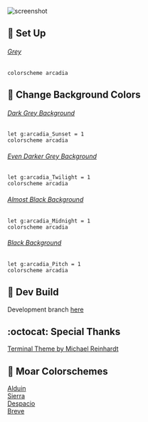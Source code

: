 ![screenshot](https://user-images.githubusercontent.com/11221489/46833217-e6f06680-cd5c-11e8-963d-e856f934acba.png)

:space_invader: Set Up
------

###### [Grey](https://user-images.githubusercontent.com/11221489/33702729-cb2f954a-dad9-11e7-9978-e380eb64537d.png)
```
colorscheme arcadia 
```

:milky_way: Change Background Colors
------

###### [Dark Grey Background]()
```VimL
let g:arcadia_Sunset = 1
colorscheme arcadia
```

###### [Even Darker Grey Background]()
```VimL
let g:arcadia_Twilight = 1
colorscheme arcadia
```

###### [Almost Black Background]()
```VimL
let g:arcadia_Midnight = 1
colorscheme arcadia
```

###### [Black Background]()
```
let g:arcadia_Pitch = 1
colorscheme arcadia
```

:crescent_moon: Dev Build
----------------------------
Development branch [here](https://github.com/AlessandroYorba/Arcadia/tree/nightly)

:octocat: Special Thanks
-----------------
[Terminal Theme by Michael Reinhardt](https://github.com/mreinhardt)<br>

:octopus: Moar Colorschemes
-------
[Alduin](https://github.com/AlessandroYorba/Alduin)<br>
[Sierra](https://github.com/AlessandroYorba/Sierra)<br>
[Despacio](https://github.com/AlessandroYorba/Despacio)<br>
[Breve](https://github.com/AlessandroYorba/Breve)<br>
